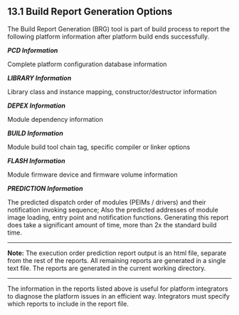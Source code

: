 <!--- @file
  13.1 Build Report Generation Options

  Copyright (c) 2008-2017, Intel Corporation. All rights reserved.<BR>

  Redistribution and use in source (original document form) and 'compiled'
  forms (converted to PDF, epub, HTML and other formats) with or without
  modification, are permitted provided that the following conditions are met:

  1) Redistributions of source code (original document form) must retain the
     above copyright notice, this list of conditions and the following
     disclaimer as the first lines of this file unmodified.

  2) Redistributions in compiled form (transformed to other DTDs, converted to
     PDF, epub, HTML and other formats) must reproduce the above copyright
     notice, this list of conditions and the following disclaimer in the
     documentation and/or other materials provided with the distribution.

  THIS DOCUMENTATION IS PROVIDED BY TIANOCORE PROJECT "AS IS" AND ANY EXPRESS OR
  IMPLIED WARRANTIES, INCLUDING, BUT NOT LIMITED TO, THE IMPLIED WARRANTIES OF
  MERCHANTABILITY AND FITNESS FOR A PARTICULAR PURPOSE ARE DISCLAIMED. IN NO
  EVENT SHALL TIANOCORE PROJECT  BE LIABLE FOR ANY DIRECT, INDIRECT, INCIDENTAL,
  SPECIAL, EXEMPLARY, OR CONSEQUENTIAL DAMAGES (INCLUDING, BUT NOT LIMITED TO,
  PROCUREMENT OF SUBSTITUTE GOODS OR SERVICES; LOSS OF USE, DATA, OR PROFITS;
  OR BUSINESS INTERRUPTION) HOWEVER CAUSED AND ON ANY THEORY OF LIABILITY,
  WHETHER IN CONTRACT, STRICT LIABILITY, OR TORT (INCLUDING NEGLIGENCE OR
  OTHERWISE) ARISING IN ANY WAY OUT OF THE USE OF THIS DOCUMENTATION, EVEN IF
  ADVISED OF THE POSSIBILITY OF SUCH DAMAGE.

-->

## 13.1 Build Report Generation Options

The Build Report Generation (BRG) tool is part of build process to report the
following platform information after platform build ends successfully.

**_PCD Information_**

Complete platform configuration database information

**_LIBRARY Information_**

Library class and instance mapping, constructor/destructor information

**_DEPEX Information_**

Module dependency information

**_BUILD Information_**

Module build tool chain tag, specific compiler or linker options

**_FLASH Information_**

Module firmware device and firmware volume information

**_PREDICTION Information_**

The predicted dispatch order of modules (PEIMs / drivers) and their
notification invoking sequence; Also the predicted addresses of module image
loading, entry point and notification functions. Generating this report does
take a significant amount of time, more than 2x the standard build time.

**********
**Note:** The execution order prediction report output is an html file,
separate from the rest of the reports. All remaining reports are generated in a
single text file. The reports are generated in the current working directory.
**********

The information in the reports listed above is useful for platform integrators
to diagnose the platform issues in an efficient way. Integrators must specify
which reports to include in the report file.

